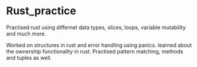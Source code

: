 # Rust_practice

Practised rust using differnet data types, slices,
loops, variable mutability and much more.

Worked on structures in rust and error handling 
using panics. learned about the ownership functionality
in rust. Practised pattern matching, methods and tuples
as well.
